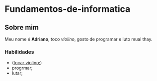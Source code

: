 # Fundamentos-de-informatica
## Sobre mim
Meu nome é **Adriano**, toco *violino*, gosto de programar e luto muai thay.

### Habilidades
- ([tocar violino;](https://comotocarviolino.com.br/))
- progrmar;
- lutar;